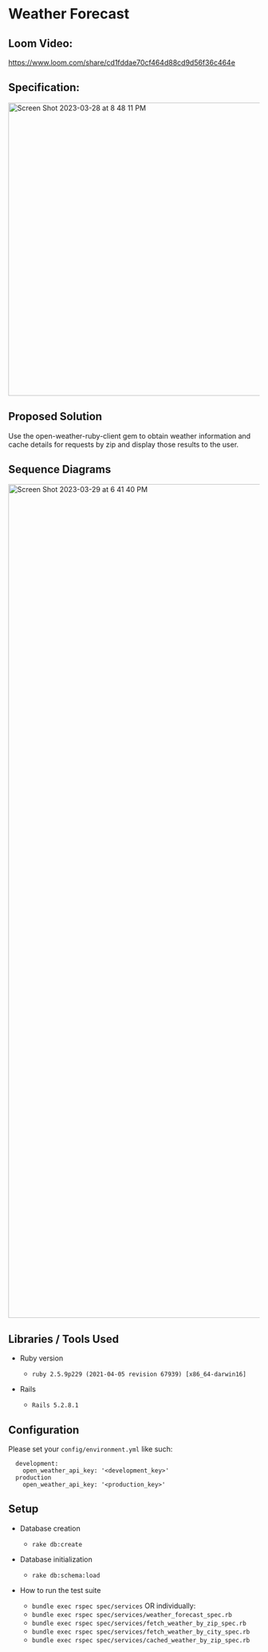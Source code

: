 # Weather Forecast


## Loom Video:
https://www.loom.com/share/cd1fddae70cf464d88cd9d56f36c464e

## Specification:
<img width="587" alt="Screen Shot 2023-03-28 at 8 48 11 PM" src="https://user-images.githubusercontent.com/2385700/228391485-64e181c8-65ab-4f25-a8e3-c1516e52f29a.png">

## Proposed Solution
Use the open-weather-ruby-client gem to obtain weather information and cache details for requests by zip and display those results to the user.

## Sequence Diagrams
<img width="1670" alt="Screen Shot 2023-03-29 at 6 41 40 PM" src="https://user-images.githubusercontent.com/2385700/228674438-6067571c-01fb-4a6f-a451-b19917981650.png">

## Libraries / Tools Used

* Ruby version
  * `ruby 2.5.9p229 (2021-04-05 revision 67939) [x86_64-darwin16]`

* Rails 
  * `Rails 5.2.8.1`

## Configuration

  Please set your `config/environment.yml` like such:
```
  development:
    open_weather_api_key: '<development_key>'
  production
    open_weather_api_key: '<production_key>'
 ```

## Setup
* Database creation
  * `rake db:create`

* Database initialization
  * `rake db:schema:load`

* How to run the test suite
  * `bundle exec rspec spec/services`
  OR individually:
  * `bundle exec rspec spec/services/weather_forecast_spec.rb`
  * `bundle exec rspec spec/services/fetch_weather_by_zip_spec.rb`
  * `bundle exec rspec spec/services/fetch_weather_by_city_spec.rb`
  * `bundle exec rspec spec/services/cached_weather_by_zip_spec.rb`

